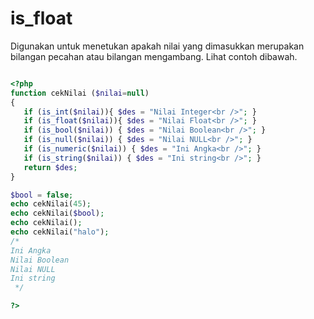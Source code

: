 # is_float
Digunakan untuk menetukan apakah nilai yang dimasukkan merupakan bilangan pecahan atau bilangan mengambang. Lihat contoh dibawah.
```php

<?php
function cekNilai ($nilai=null) 
{ 
   if (is_int($nilai)){ $des = "Nilai Integer<br />"; } 
   if (is_float($nilai)){ $des = "Nilai Float<br />"; } 
   if (is_bool($nilai)) { $des = "Nilai Boolean<br />"; } 
   if (is_null($nilai)) { $des = "Nilai NULL<br />"; } 
   if (is_numeric($nilai)) { $des = "Ini Angka<br />"; } 
   if (is_string($nilai)) { $des = "Ini string<br />"; } 
   return $des; 
} 

$bool = false; 
echo cekNilai(45); 
echo cekNilai($bool); 
echo cekNilai(); 
echo cekNilai("halo");
/*
Ini Angka
Nilai Boolean
Nilai NULL
Ini string
 */

?> 

```